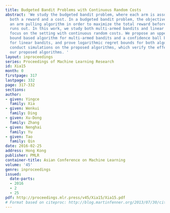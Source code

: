 ```yaml
---
title: Budgeted Bandit Problems with Continuous Random Costs
abstract: 'We study the budgeted bandit problem, where each arm is associated with
  both a reward and a cost. In a budgeted bandit problem, the objective is to design
  an arm pulling algorithm in order to maximize the total reward before the budget
  runs out. In this work, we study both multi-armed bandits and linear bandits, and
  focus on the setting with continuous random costs. We propose an upper confidence
  bound based algorithm for multi-armed bandits and a confidence ball based algorithm
  for linear bandits, and prove logarithmic regret bounds for both algorithms. We
  conduct simulations on the proposed algorithms, which verify the effectiveness of
  our proposed algorithms. '
layout: inproceedings
series: Proceedings of Machine Learning Research
id: Xia15
month: 0
firstpage: 317
lastpage: 332
page: 317-332
sections: 
author:
- given: Yingce
  family: Xia
- given: Wenkui
  family: Ding
- given: Xu-Dong
  family: Zhang
- given: Nenghai
  family: Yu
- given: Tao
  family: Qin
date: 2016-02-25
address: Hong Kong
publisher: PMLR
container-title: Asian Conference on Machine Learning
volume: '45'
genre: inproceedings
issued:
  date-parts:
  - 2016
  - 2
  - 25
pdf: http://proceedings.mlr.press/v45/Xia15/Xia15.pdf
# Format based on citeproc: http://blog.martinfenner.org/2013/07/30/citeproc-yaml-for-bibliographies/
---
```

